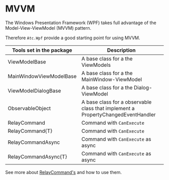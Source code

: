 # MVVM

The Windows Presentation Framework (WPF) takes full advantage of the Model-View-ViewModel (MVVM) pattern.

Therefore `Atc.Wpf` provide a good starting point for using MVVM.

| Tools set in the package | Description                                                                      |
|--------------------------| ---------------------------------------------------------------------------------|
| ViewModelBase            | A base class for a the ViewModels                                                |
| MainWindowViewModelBase  | A base class for a the MainWindow-ViewModel                                      |
| ViewModelDialogBase      | A base class for a the Dialog-ViewModel                                          |
| ObservableObject         | A base class for a observable class that implement a PropertyChangedEventHandler |
| RelayCommand             | Command with `CanExecute`                                                        |
| RelayCommand{T}          | Command with `CanExecute`                                                        |
| RelayCommandAsync        | Command with `CanExecute` as async                                               |
| RelayCommandAsync{T}     | Command with `CanExecute` as async                                               |

See more about [RelayCommand's](../Command/@Readme.md) and how to use them.

